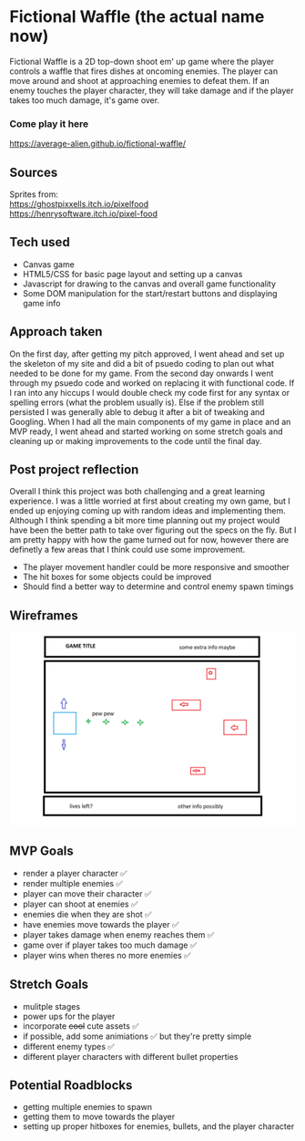 # Fictional Waffle (the actual name now)

Fictional Waffle is a 2D top-down shoot em' up game where the player controls a waffle that fires dishes at oncoming enemies. The player can move around and shoot at approaching enemies to defeat them. If an enemy touches the player character, they will take damage and if the player takes too much damage, it's game over.

### Come play it here

https://average-alien.github.io/fictional-waffle/

## Sources

Sprites from:  
https://ghostpixxells.itch.io/pixelfood  
https://henrysoftware.itch.io/pixel-food

## Tech used

- Canvas game
- HTML5/CSS for basic page layout and setting up a canvas
- Javascript for drawing to the canvas and overall game functionality
- Some DOM manipulation for the start/restart buttons and displaying game info

## Approach taken

On the first day, after getting my pitch approved, I went ahead and set up the skeleton of my site and did a bit of psuedo coding to plan out what needed to be done for my game. From the second day onwards I went through my psuedo code and worked on replacing it with functional code. If I ran into any hiccups I would double check my code first for any syntax or spelling errors (what the problem usually is). Else if the problem still persisted I was generally able to debug it after a bit of tweaking and Googling. When I had all the main components of my game in place and an MVP ready, I went ahead and started working on some stretch goals and cleaning up or making improvements to the code until the final day.

## Post project reflection

Overall I think this project was both challenging and a great learning experience. I was a little worried at first about creating my own game, but I ended up enjoying coming up with random ideas and implementing them. Although I think spending a bit more time planning out my project would have been the better path to take over figuring out the specs on the fly. But I am pretty happy with how the game turned out for now, however there are definetly a few areas that I think could use some improvement.

- The player movement handler could be more responsive and smoother
- The hit boxes for some objects could be improved
- Should find a better way to determine and control enemy spawn timings

## Wireframes

![wireframe](./media/P1%20wireframe.png)

## MVP Goals

- render a player character ✅
- render multiple enemies ✅
- player can move their character ✅
- player can shoot at enemies ✅
- enemies die when they are shot ✅
- have enemies move towards the player ✅
- player takes damage when enemy reaches them ✅
- game over if player takes too much damage ✅
- player wins when theres no more enemies ✅

## Stretch Goals

- mulitple stages
- power ups for the player
- incorporate ~~cool~~ cute assets ✅
- if possible, add some animiations ✅ but they're pretty simple
- different enemy types ✅
- different player characters with different bullet properties

## Potential Roadblocks

- getting multiple enemies to spawn
- getting them to move towards the player
- setting up proper hitboxes for enemies, bullets, and the player character